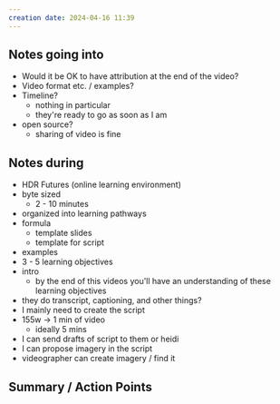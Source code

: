 ```yaml
---
creation date: 2024-04-16 11:39
---
```



## Notes going into
- Would it be OK to have attribution at the end of the video?
- Video format etc. / examples?
- Timeline?
	- nothing in particular
	- they're ready to go as soon as I am
- open source?
	- sharing of video is fine

## Notes during
- HDR Futures (online learning environment)
- byte sized
	- 2 - 10 minutes
- organized into learning pathways
- formula
	- template slides
	- template for script
- examples
- 3 - 5 learning objectives
- intro
	- by the end of this videos you'll have an understanding of these learning objectives
- they do transcript, captioning, and other things?
- I mainly need to create the script
- 155w -> 1 min of video
	- ideally 5 mins
- I can send drafts of script to them or heidi
- I can propose imagery in the script
- videographer can create imagery / find it

## Summary / Action Points
